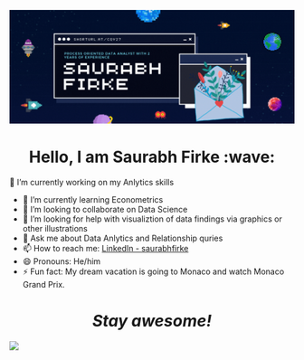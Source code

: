 [<img src="https://raw.githubusercontent.com/firkesaurabh/firkesaurabh/master/saurabh firke (1).gif" width=auto>](https://www.linkedin.com/in/saurabhfirke/)
<h1 align='center'> Hello, I am Saurabh Firke :wave:</h1>

  🔭 I’m currently working on my Anlytics skills
- 🌱 I’m currently learning Econometrics
- 👯 I’m looking to collaborate on Data Science
- 🤔 I’m looking for help with visualiztion of data findings via graphics or other illustrations
- 💬 Ask me about Data Anlytics and Relationship quries
- 📫 How to reach me:  [LinkedIn - saurabhfirke](linkedin.com/in/saurabhfirke/)
- 😄 Pronouns: He/him
- ⚡ Fun fact: My dream vacation is going to Monaco and watch Monaco Grand Prix.


<h1 align='center'><i>Stay awesome!</i></h1>


<img src="https://github-readme-stats.vercel.app/api?username=firkesaurabh&&show_icons=true&title_color=ffffff&icon_color=bb2acf&text_color=daf7dc&bg_color=151515">
